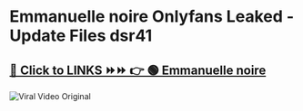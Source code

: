 
 # Emmanuelle noire Onlyfans Leaked - Update Files dsr41

## <h2><a href="https://clipsfans.com/Emmanuelle_noire&ref=git">🔗 Click to LINKS ⏩⏩ 👉 🟢 Emmanuelle noire </a></h2>

<a href="https://clipsfans.com/Emmanuelle_noire&ref=git" rel="nofollow" data-target="animated-image.originalLink"><img src="https://i.ibb.co.com/xMMVF88/686577567.gif" alt="Viral Video Original" style="max-width: 100%; display: inline-block;" data-target="animated-image.originalImage"></a>

